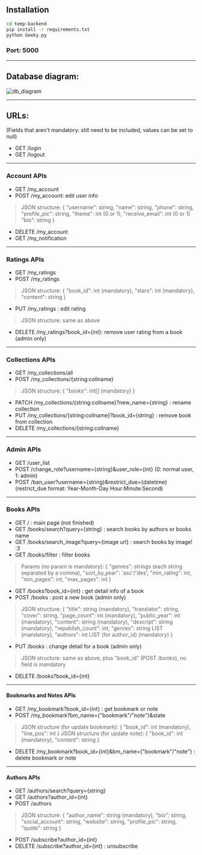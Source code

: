 ## Installation
```sh
cd temp-backend
pip install -r requirements.txt
python Geeky.py
```
### Port: 5000

---

## Database diagram:

![db_diagram](https://user-images.githubusercontent.com/78261243/204224617-d6a3726a-2421-40bf-8246-d8ccf496d670.png)

---

## URLs:
(Fields that aren't mandatory: still need to be included, values can be set to null)

- GET /login
- GET /logout

---

### Account APIs
- GET /my_account
- POST /my_account: edit user info
> JSON structure:
  { "username": string,
    "name": string,
    "phone": string,
    "profile_pic": string,
    "theme": int (0 or 1),
    "receive_email": int (0 or 1)
    "bio": string }

- DELETE /my_account
- GET /my_notification

---

### Ratings APIs
- GET /my_ratings
- POST /my_ratings
> JSON structure:
  { "book_id": int (mandatory),
    "stars": int (mandatory),
    "content": string }
- PUT /my_ratings : edit rating
> JSON structure: same as above
- DELETE /my_ratings?book_id={int}: remove user rating from a book (admin only)

---

### Collections APIs
- GET /my_collections/all
- POST /my_collections/{string:collname}
> JSON structure:
> { "books": int[] (mandatory) }
- PATCH /my_collections/{string:collname}?new_name={string} : rename collection
- PUT /my_collections/{string:collname}?book_id={string} : remove book from collection
- DELETE /my_collections/{string:collname}

---

### Admin APIs
- GET /user_list
- POST /change_role?username={string}&user_role={int} (0: normal user, 1: admin)
- POST /ban_user?username={string}&restrict_due={datetime} (restrict_due format: Year-Month-Day Hour:Minute:Second)

---

### Books APIs
- GET / : main page (not finished)
- GET /books/search?query={string} : search books by authors or books name
- GET /books/search_image?query={image url} : search books by image! :3
- GET /books/filter : filter books
> Params (no param is mandatory):
  { "genres": strings (each string separated by a comma),
    "sort_by_year": 'asc'/'des',
    "min_rating": int,
    "min_pages": int,
    "max_pages": int }

- GET /books?book_id={int} : get detail info of a book
- POST /books : post a new book (admin only)
> JSON structure:
  { "title": string (mandatory),
    "translator": string,
    "cover": string,
    "page_count": int (mandatory),
    "public_year": int (mandatory),
    "content": string (mandatory),
    "descript": string (mandatory),
    "republish_count": int,
    "genres": string LIST (mandatory),
    "authors": int LIST (for author_id) (mandatory) }

- PUT /books : change detail for a book (admin only)
> JSON structure: same as above, plus "book_id" (POST /books), no field is mandatory
- DELETE /books?book_id={int}

---

#### Bookmarks and Notes APIs
- GET /my_bookmark?book_id={int} : get bookmark or note
- POST /my_bookmark?bm_name={"bookmark"/"note"}&state
> JSON structure (for update bookmark):
  { "book_id": int (mandatory),
    "line_pos": int }
> JSON structure (for update note):
  { "book_id": int (mandatory),
    "content": string }
- DELETE /my_bookmark?book_id={int}&bm_name={"bookmark"/"note"} : delete bookmark or note

---

#### Authors APIs
- GET /authors/search?query={string}
- GET /authors?author_id={int}
- POST /authors
> JSON structure:
  { "author_name": string (mandatory),
    "bio": string,
    "social_account": string,
    "website": string,
    "profile_pic": string,
    "quote": string }
- POST /subscribe?author_id={int}
- DELETE /subscribe?author_id={int} : unsubscribe